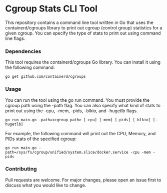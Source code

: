 # Cgroup Stats CLI Tool
This repository contains a command line tool written in Go that uses the containerd/cgroups library to print out cgroup (control group) statistics for a given cgroup. You can specify the type of stats to print out using command line flags.

### Dependencies
This tool requires the containerd/cgroups Go library. You can install it using the following command:
````
go get github.com/containerd/cgroups
````

### Usage
You can run the tool using the go run command. You must provide the cgroup path using the -path flag. You can also specify what kind of stats to print out using the -cpu, -mem, -pids, -blkio, and -hugetlb flags.
```
go run main.go -path=<cgroup_path> [-cpu] [-mem] [-pids] [-blkio] [-hugetlb]
```
For example, the following command will print out the CPU, Memory, and PIDs stats of the specified cgroup:

```
go run main.go -path=/sys/fs/cgroup/unified/system.slice/docker.service -cpu -mem -pids
```

### Contributing
Pull requests are welcome. For major changes, please open an issue first to discuss what you would like to change.